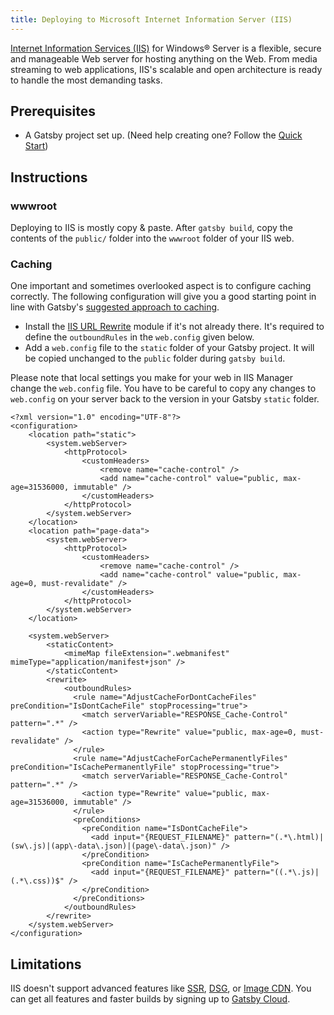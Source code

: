 ```yaml
---
title: Deploying to Microsoft Internet Information Server (IIS)
---
```


[Internet Information Services (IIS)](https://www.iis.net/) for Windows® Server is a flexible, secure and manageable Web server for hosting anything on the Web. From media streaming to web applications, IIS's scalable and open architecture is ready to handle the most demanding tasks.

## Prerequisites

- A Gatsby project set up. (Need help creating one? Follow the [Quick Start](/docs/quick-start/))

## Instructions

### wwwroot

Deploying to IIS is mostly copy & paste. After `gatsby build`, copy the contents of the `public/` folder into the `wwwroot` folder of your IIS web.

### Caching

One important and sometimes overlooked aspect is to configure caching correctly. The following configuration will give you a good starting point in line with Gatsby's [suggested approach to caching](/docs/how-to/previews-deploys-hosting/caching/).

- Install the [IIS URL Rewrite](https://www.iis.net/downloads/microsoft/url-rewrite) module if it's not already there. It's required to define the `outboundRules` in the `web.config` given below.
- Add a `web.config` file to the `static` folder of your Gatsby project. It will be copied unchanged to the `public` folder
  during `gatsby build`.

Please note that local settings you make for your web in IIS Manager change the `web.config` file. You have to be careful to copy any changes to `web.config` on your server back to the version in your Gatsby `static` folder.

```xml:file=static\web.config
<?xml version="1.0" encoding="UTF-8"?>
<configuration>
    <location path="static">
        <system.webServer>
            <httpProtocol>
                <customHeaders>
                    <remove name="cache-control" />
                    <add name="cache-control" value="public, max-age=31536000, immutable" />
                </customHeaders>
            </httpProtocol>
        </system.webServer>
    </location>
    <location path="page-data">
        <system.webServer>
            <httpProtocol>
                <customHeaders>
                    <remove name="cache-control" />
                    <add name="cache-control" value="public, max-age=0, must-revalidate" />
                </customHeaders>
            </httpProtocol>
        </system.webServer>
    </location>

    <system.webServer>
        <staticContent>
            <mimeMap fileExtension=".webmanifest" mimeType="application/manifest+json" />
        </staticContent>
        <rewrite>
            <outboundRules>
              <rule name="AdjustCacheForDontCacheFiles" preCondition="IsDontCacheFile" stopProcessing="true">
                <match serverVariable="RESPONSE_Cache-Control" pattern=".*" />
                <action type="Rewrite" value="public, max-age=0, must-revalidate" />
              </rule>
              <rule name="AdjustCacheForCachePermanentlyFiles" preCondition="IsCachePermanentlyFile" stopProcessing="true">
                <match serverVariable="RESPONSE_Cache-Control" pattern=".*" />
                <action type="Rewrite" value="public, max-age=31536000, immutable" />
              </rule>
              <preConditions>
                <preCondition name="IsDontCacheFile">
                  <add input="{REQUEST_FILENAME}" pattern="(.*\.html)|(sw\.js)|(app\-data\.json)|(page\-data\.json)" />
                </preCondition>
                <preCondition name="IsCachePermanentlyFile">
                  <add input="{REQUEST_FILENAME}" pattern="((.*\.js)|(.*\.css))$" />
                </preCondition>
              </preConditions>
            </outboundRules>
        </rewrite>
    </system.webServer>
</configuration>
```

## Limitations

IIS doesn't support advanced features like [SSR](/docs/how-to/rendering-options/using-server-side-rendering/), [DSG](/docs/how-to/rendering-options/using-deferred-static-generation/), or [Image CDN](/docs/how-to/images-and-media/using-gatsby-plugin-image/#gatsby-cloud-image-cdn). You can get all features and faster builds by signing up to [Gatsby Cloud](/dashboard/signup).

